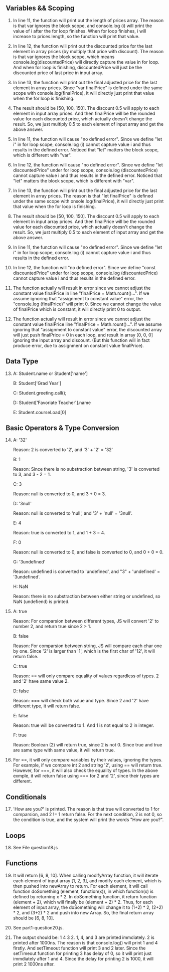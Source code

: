 ## Variables && Scoping

1. In line 11, the function will print out the length of prices array. The reason is that var ignores the block scope, and console.log (i) will print the value of i after the for loop finishes. When for loop finishes, i will increase to prices.length, so the function will print that value.

2. In line 12, the function will print out the discounted price for the last element in array prices (by multiply that price with discount). The reason is that var ignores the block scope, which means console.log(discountedPrice) will directly capture the value in for loop. And when for loop is finishing, discountedPrice will just be the discounted price of last price in input array.

3. In line 13, the function will print out the final adjusted price for the last element in array prices. Since "var finalPrice" is defined under the same scope with console.log(finalPrice), it will directly just print that value when the for loop is finishing.

4. The result should be [50, 100, 150]. The discount 0.5 will apply to each element in input array prices. And then finalPrice will be the rounded value for each discounted price, which actually doesn't change the result. So, we just multiply 0.5 to each element of input array and get the above answer.

5. In line 11, the function will cause "no defined error". Since we define "let i" in for loop scope, console.log (i) cannot capture value i and thus results in the defined error. Noticed that "let" matters the block scope, which is different with "var".

6. In line 12, the function will cause "no defined error". Since we define "let discountedPrice" under for loop scope, console.log (discountedPrice) cannot capture value i and thus results in the defined error. Noticed that "let" matters the block scope, which is different with "var".

7. In line 13, the function will print out the final adjusted price for the last element in array prices. The reason is that "let finalPrice" is defined under the same scope with onsole.log(finalPrice), it will directly just print that value when the for loop is finishing. 

8. The result should be [50, 100, 150]. The discount 0.5 will apply to each element in input array prices. And then finalPrice will be the rounded value for each discounted price, which actually doesn't change the result. So, we just multiply 0.5 to each element of input array and get the above answer.


9. In line 11, the function will cause "no defined error". Since we define "let i" in for loop scope, console.log (i) cannot capture value i and thus results in the defined error. 

10. In line 12, the function will "no defined error". Since we define "const discountedPrice" under for loop scope, console.log (discountedPrice) cannot capture value i and thus results in the defined error. 

11. The function actually will result in error since we cannot adjust the constant value finalPrice in line "finalPrice = Math.rount()...". If we assume ignoring that "assignment to constant value" error, the "console.log (finalPrice)" will print 0. Since we cannot change the value of finalPrice which is constant, it will directly print 0 to output.

12. The function actually will result in error since we cannot adjust the constant value finalPrice line "finalPrice = Math.rount()...". If we assume ignoring that "assignment to constant value" error, the discounted array will just push finalPrice = 0 in each loop, and result in array [0, 0, 0] ignoring the input array and discount. (But this function will in fact produce error, due to assignment on constant value finalPrice).

## Data Type

13. A: Student.name  or   Student['name']

    B: Student['Grad Year']
    
    C: Student.greeting.call();
    
    D: Student['Favoriate Teacher'].name
    
    E: Student.courseLoad[0]

## Basic Operators & Type Conversion 

14. A: '32'

       Reason: 2 is converted to '2', and '3' + '2' = '32'
    
    B:  1
    
       Reason: Since there is no substraction between string, '3' is converted to 3, and 3 - 2 = 1.
    
    C:  3
    
       Reason: null is converted to 0, and 3 + 0 = 3.
    
    D:  '3null'
    
       Reason: null is converted to 'null', and '3' + 'null' = '3null'.
    
    E:  4
    
       Reason: true is converted to 1, and 1 + 3 = 4. 
    
    F:  0
       
       Reason: null is converted to 0, and false is converted to 0, and 0 + 0 = 0.
    
    G:  '3undefined'
    
       Reason: undefined is converted to 'undefined', and "3" + 'undefined' = '3undefined'.
    
    H: NaN
    
       Reason: there is no substraction between either string or undefined, so NaN (undefiend) is printed. 

15. A: true

       Reason: For comparsion between different types, JS will convert '2' to number 2, and return true since 2 > 1.

    B: false
    
       Reason: For comparsion between string, JS will compare each char one by one. Since '2' is larger than '1', which is the first char of '12', it will return false. 
    
    C: true   
       
       Reason: == will only compare equality of values regardless of types. 2 and '2' have same value 2.
    
    D: false  
    
       Reason: === will check both value and type. Since 2 and '2' have different type, it will return false. 
    
    E: false
       
       Reason: true will be converted to 1. And 1 is not equal to 2 in integer. 
    
    F: true
    
       Reason: Boolean (2) will return true, since 2 is not 0. Since true and true are same type with same value, it will return true. 

16. For ==, it will only compare variables by their values, ignoring the types. For example, if we compare int 2 and string '2', using == will return true. However, for ===, it will also check the equality of types. In the above exmple, it will return false using === for 2 and '2', since their types are different. 

## Conditionals

17. 'How are you?' is printed. The reason is that true will converted to 1 for comparsion, and 2 != 1 return false. For the next condition, 2 is not 0, so the condition is true, and the system will print the words "How are you?". 

## Loops

18. See File question18.js

## Functions

19. It will return [6, 8, 10]. When calling modifyArray function, it will iterate each element of input array [1, 2, 3], and modify each element, which is then pushed into newArray to return. For each element, it will call function doSomething (element, function(x)), in which function(x) is defined by returning x * 2. In doSomething function, it return function (element + 2), which will finally be (element + 2) * 2. Thus, for each element of input array, the doSomething will change it to (1+2) * 2, (2+2) * 2, and (3+2) * 2 and push into new Array. So, the final return array should be [6, 8, 10].

20. See part1-question20.js.

21. The output should be: 1 4 3 2. 1, 4, and 3 are printed immdiately. 2 is printed after 1000ns. The reason is that console.log() will print 1 and 4 firstly. And setTimeout function will print 3 and 2 later. Since the setTimeout function for printing 3 has delay of 0, so it will print just immdiately after 1 and 4. Since the delay for printing 2 is 1000, it will print 2 1000ns after. 


